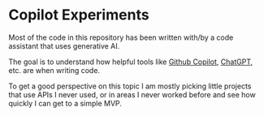 # Copilot Experiments

Most of the code in this repository has been written with/by a code assistant that uses generative AI.

The goal is to understand how helpful tools like [Github Copilot](https://github.com/features/copilot), [ChatGPT](https://chat.openai.com/), etc. are when writing code.

To get a good perspective on this topic I am mostly picking little projects that use APIs I never used, or in areas I never worked before and see how quickly I can get to a simple MVP.